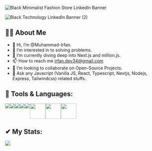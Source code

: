 ![Black Minimalist Fashion Store LinkedIn Banner](https://github.com/mu-irfan/mu-irfan/assets/111001343/2729bf9c-8b15-4b9c-9aa8-5b6427992fd3)

![Black Technology LinkedIn Banner (2)](https://github.com/mu-irfan/mu-irfan/assets/111001343/cb6d42be-29a1-4b15-aa1a-aa5b57508718)



  <h2>🙎‍♂️ About Me</h2>


- 👋 Hi, I’m @Muhammad-Irfan.
- 👀 I’m interested in to solving problems.
- 🌱 I’m currently diving deep into Next.js and million.js.
- 📫 How to reach me irfan.dev34@gmail.com
- 💞️ I’m looking to collaborate on Open-Source Projects.
- 💬 Ask any Javacript (Vanilla JS, React, Typescript, Nextjs, Nodejs, Express, Tailwindcss) related stuffs.

 <h2>🚀 Tools & Languages: </h2>
 <div style="display:flex">
 <img src="https://camo.githubusercontent.com/38b72f440cbf774558b9399b27bf659066e94b1eddc4510a9607ced1f028f6d0/68747470733a2f2f696d672e69636f6e73382e636f6d2f636f6c6f722f34382f3030303030302f72656163742d6e61746976652e706e67">
  <img src="https://camo.githubusercontent.com/91624b4794cb98081ea55063865721be4b4399472c81e66b89b37fd07aad1d92/68747470733a2f2f696d672e69636f6e73382e636f6d2f636f6c6f722f34382f3030303030302f68746d6c2d352e706e67">
    <img src="https://camo.githubusercontent.com/dc75aee770dff630309493116eeebd6a39c7042e4e94780a5e6c8f107bebe76f/68747470733a2f2f696d672e69636f6e73382e636f6d2f636f6c6f722f34382f3030303030302f637373332e706e67">
      <img src="https://camo.githubusercontent.com/0174b03bab13c90e5673eaafbaa2cc273f8f0f8e70c39e660d0db9895f41f7ae/68747470733a2f2f696d672e69636f6e73382e636f6d2f636f6c6f722f34382f3030303030302f626f6f7473747261702e706e67">
        <img src="https://camo.githubusercontent.com/03899ca15bc7682cad570e2638be85926777122dce4b90151d5efc897660d5cd/68747470733a2f2f696d672e69636f6e73382e636f6d2f636f6c6f722f34382f3030303030302f6e6f64656a732e706e67">
<img 
style="width:50px"
src="https://camo.githubusercontent.com/93b32389bf746009ca2370de7fe06c3b5146f4c99d99df65994f9ced0ba41685/68747470733a2f2f7777772e766563746f726c6f676f2e7a6f6e652f6c6f676f732f676574706f73746d616e2f676574706f73746d616e2d69636f6e2e737667">
<img
style="width:50px"
src="https://cdn.iconscout.com/icon/free/png-64/mongodb-3-1175138.png">
<img
style="width:50px"
src="https://cdn.iconscout.com/icon/free/png-64/express-8-1175029.png">
</div>

 <h2>✔ My Stats: </h2>


<img src="https://github-readme-stats.vercel.app/api?username=mu-irfan&&show_icons=true&title_color=ffffff&icon_color=bb2acf&text_color=daf7dc&bg_color=151515">
